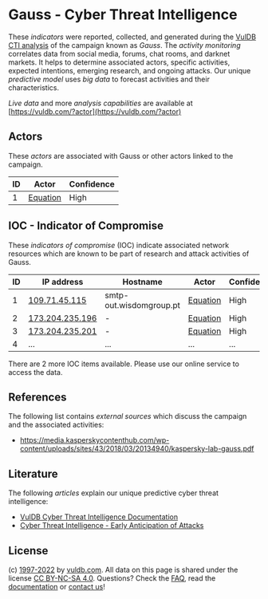 # Gauss - Cyber Threat Intelligence

These _indicators_ were reported, collected, and generated during the [VulDB CTI analysis](https://vuldb.com/?kb.cti) of the campaign known as _Gauss_. The _activity monitoring_ correlates data from social media, forums, chat rooms, and darknet markets. It helps to determine associated actors, specific activities, expected intentions, emerging research, and ongoing attacks. Our unique _predictive model_ uses _big data_ to forecast activities and their characteristics.

_Live data_ and more _analysis capabilities_ are available at [https://vuldb.com/?actor](https://vuldb.com/?actor)

## Actors

These _actors_ are associated with Gauss or other actors linked to the campaign.

ID | Actor | Confidence
-- | ----- | ----------
1 | [Equation](https://vuldb.com/?actor.equation) | High

## IOC - Indicator of Compromise

These _indicators of compromise_ (IOC) indicate associated network resources which are known to be part of research and attack activities of Gauss.

ID | IP address | Hostname | Actor | Confidence
-- | ---------- | -------- | ----- | ----------
1 | [109.71.45.115](https://vuldb.com/?ip.109.71.45.115) | smtp-out.wisdomgroup.pt | [Equation](https://vuldb.com/?actor.equation) | High
2 | [173.204.235.196](https://vuldb.com/?ip.173.204.235.196) | - | [Equation](https://vuldb.com/?actor.equation) | High
3 | [173.204.235.201](https://vuldb.com/?ip.173.204.235.201) | - | [Equation](https://vuldb.com/?actor.equation) | High
4 | ... | ... | ... | ...

There are 2 more IOC items available. Please use our online service to access the data.

## References

The following list contains _external sources_ which discuss the campaign and the associated activities:

* https://media.kasperskycontenthub.com/wp-content/uploads/sites/43/2018/03/20134940/kaspersky-lab-gauss.pdf

## Literature

The following _articles_ explain our unique predictive cyber threat intelligence:

* [VulDB Cyber Threat Intelligence Documentation](https://vuldb.com/?kb.cti)
* [Cyber Threat Intelligence - Early Anticipation of Attacks](https://www.scip.ch/en/?labs.20201022)

## License

(c) [1997-2022](https://vuldb.com/?kb.changelog) by [vuldb.com](https://vuldb.com/?kb.about). All data on this page is shared under the license [CC BY-NC-SA 4.0](https://creativecommons.org/licenses/by-nc-sa/4.0/). Questions? Check the [FAQ](https://vuldb.com/?kb.faq), read the [documentation](https://vuldb.com/?kb) or [contact us](https://vuldb.com/?contact)!
